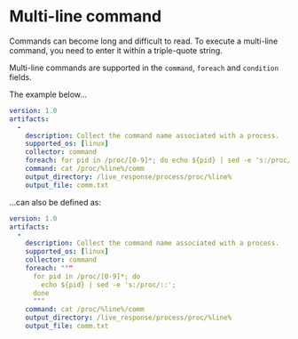 # Multi-line command

Commands can become long and difficult to read. To execute a multi-line command, you need to enter it within a triple-quote string.

Multi-line commands are supported in the ```command```, ```foreach``` and ```condition``` fields.

The example below...

```yaml
version: 1.0
artifacts:
  -
    description: Collect the command name associated with a process.
    supported_os: [linux]
    collector: command
    foreach: for pid in /proc/[0-9]*; do echo ${pid} | sed -e 's:/proc/::'; done
    command: cat /proc/%line%/comm
    output_directory: /live_response/process/proc/%line%
    output_file: comm.txt
```

...can also be defined as:

```yaml
version: 1.0
artifacts:
  -
    description: Collect the command name associated with a process.
    supported_os: [linux]
    collector: command
    foreach: """
      for pid in /proc/[0-9]*; do 
        echo ${pid} | sed -e 's:/proc/::';
      done
      """
    command: cat /proc/%line%/comm
    output_directory: /live_response/process/proc/%line%
    output_file: comm.txt
```